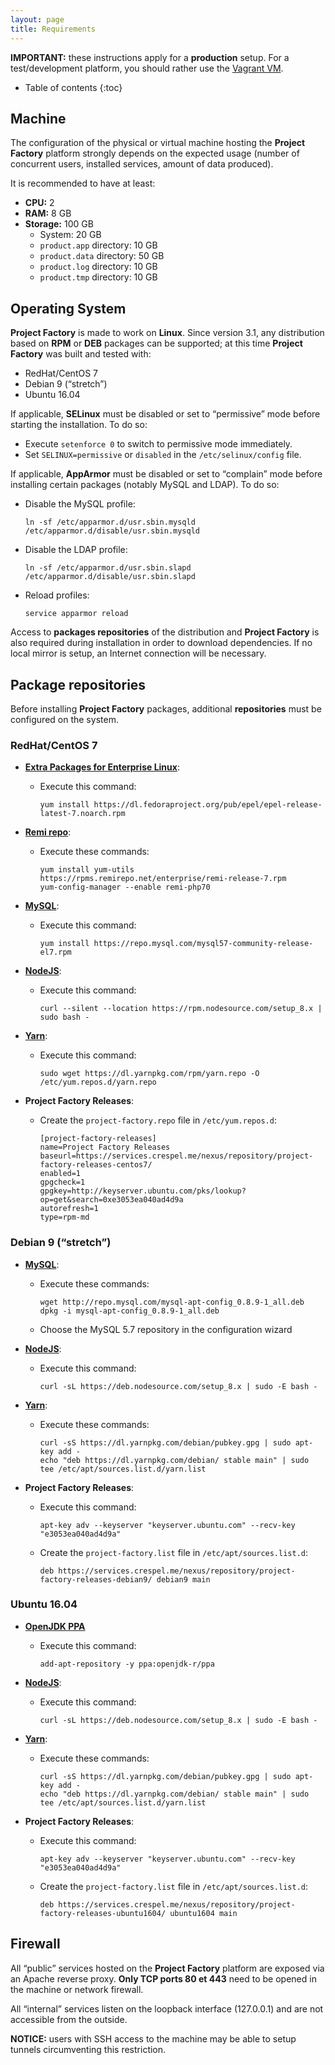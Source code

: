 ```yaml
---
layout: page
title: Requirements
---
```


**IMPORTANT:** these instructions apply for a **production** setup.
For a test/development platform, you should rather use the [Vagrant VM](../dev/vm.html).

- Table of contents
{:toc}

## Machine

The configuration of the physical or virtual machine hosting the **Project Factory** platform strongly depends on the expected usage (number of concurrent users, installed services, amount of data produced).

It is recommended to have at least:

-   **CPU:** 2
-   **RAM:** 8 GB
-   **Storage:** 100 GB
    -   System: 20 GB
    -   `product.app` directory: 10 GB
    -   `product.data` directory: 50 GB
    -   `product.log` directory: 10 GB
    -   `product.tmp` directory: 10 GB

## Operating System

**Project Factory** is made to work on **Linux**. Since version 3.1, any distribution based on **RPM** or **DEB** packages can be supported; at this time **Project Factory** was built and tested with:

-   RedHat/CentOS 7
-   Debian 9 (“stretch”)
-   Ubuntu 16.04

If applicable, **SELinux** must be disabled or set to “permissive” mode before starting the installation. To do so:

-   Execute `setenforce 0` to switch to permissive mode immediately.
-   Set `SELINUX=permissive` or `disabled` in the `/etc/selinux/config` file.

If applicable, **AppArmor** must be disabled or set to “complain” mode before installing certain packages (notably MySQL and LDAP). To do so:

-   Disable the MySQL profile:

        ln -sf /etc/apparmor.d/usr.sbin.mysqld /etc/apparmor.d/disable/usr.sbin.mysqld

-   Disable the LDAP profile:

        ln -sf /etc/apparmor.d/usr.sbin.slapd /etc/apparmor.d/disable/usr.sbin.slapd

-   Reload profiles:

        service apparmor reload

Access to **packages repositories** of the distribution and **Project Factory** is also required during installation in order to download dependencies. If no local mirror is setup, an Internet connection will be necessary.

## Package repositories

Before installing **Project Factory** packages, additional **repositories** must be configured on the system.

### RedHat/CentOS 7

-   [**Extra Packages for Enterprise Linux**](http://fedoraproject.org/wiki/EPEL):
    -   Execute this command:

            yum install https://dl.fedoraproject.org/pub/epel/epel-release-latest-7.noarch.rpm

-   [**Remi repo**](https://blog.remirepo.net/pages/Config-en):
    -   Execute these commands:

            yum install yum-utils https://rpms.remirepo.net/enterprise/remi-release-7.rpm
            yum-config-manager --enable remi-php70

-   [**MySQL**](https://dev.mysql.com/downloads/repo/yum/):
    -   Execute this command:

            yum install https://repo.mysql.com/mysql57-community-release-el7.rpm

-   [**NodeJS**](https://github.com/nodesource/distributions/blob/master/README.md#rpm):
    -   Execute this command:

            curl --silent --location https://rpm.nodesource.com/setup_8.x | sudo bash -

-   [**Yarn**](https://yarnpkg.com/en/docs/install#linux-tab):
    -   Execute this command:

            sudo wget https://dl.yarnpkg.com/rpm/yarn.repo -O /etc/yum.repos.d/yarn.repo

-   **Project Factory Releases**:
    -   Create the `project-factory.repo` file in `/etc/yum.repos.d`:

            [project-factory-releases]
            name=Project Factory Releases
            baseurl=https://services.crespel.me/nexus/repository/project-factory-releases-centos7/
            enabled=1
            gpgcheck=1
            gpgkey=http://keyserver.ubuntu.com/pks/lookup?op=get&search=0xe3053ea040ad4d9a
            autorefresh=1
            type=rpm-md

### Debian 9 (“stretch”)

-   [**MySQL**](https://dev.mysql.com/downloads/repo/apt/):
    -   Execute these commands:

            wget http://repo.mysql.com/mysql-apt-config_0.8.9-1_all.deb
            dpkg -i mysql-apt-config_0.8.9-1_all.deb

    -   Choose the MySQL 5.7 repository in the configuration wizard

-   [**NodeJS**](https://github.com/nodesource/distributions/blob/master/README.md#deb):
    -   Execute this command:

            curl -sL https://deb.nodesource.com/setup_8.x | sudo -E bash -

-   [**Yarn**](https://yarnpkg.com/en/docs/install#linux-tab):
    -   Execute these commands:

            curl -sS https://dl.yarnpkg.com/debian/pubkey.gpg | sudo apt-key add -
            echo "deb https://dl.yarnpkg.com/debian/ stable main" | sudo tee /etc/apt/sources.list.d/yarn.list

-   **Project Factory Releases**:
    -   Execute this command:

            apt-key adv --keyserver "keyserver.ubuntu.com" --recv-key "e3053ea040ad4d9a"

    -   Create the `project-factory.list` file in `/etc/apt/sources.list.d`:

            deb https://services.crespel.me/nexus/repository/project-factory-releases-debian9/ debian9 main

### Ubuntu 16.04

-   [**OpenJDK PPA**](https://launchpad.net/~openjdk-r/+archive/ubuntu/ppa)
    -   Execute this command:

            add-apt-repository -y ppa:openjdk-r/ppa

-   [**NodeJS**](https://github.com/nodesource/distributions/blob/master/README.md#deb):
    -   Execute this command:

            curl -sL https://deb.nodesource.com/setup_8.x | sudo -E bash -

-   [**Yarn**](https://yarnpkg.com/en/docs/install#linux-tab):
    -   Execute these commands:

            curl -sS https://dl.yarnpkg.com/debian/pubkey.gpg | sudo apt-key add -
            echo "deb https://dl.yarnpkg.com/debian/ stable main" | sudo tee /etc/apt/sources.list.d/yarn.list

-   **Project Factory Releases**:
    -   Execute this command:

            apt-key adv --keyserver "keyserver.ubuntu.com" --recv-key "e3053ea040ad4d9a"

    -   Create the `project-factory.list` file in `/etc/apt/sources.list.d`:

            deb https://services.crespel.me/nexus/repository/project-factory-releases-ubuntu1604/ ubuntu1604 main

## Firewall

All  “public” services hosted on the **Project Factory** platform are exposed via an Apache reverse proxy.
**Only TCP ports 80 et 443** need to be opened in the machine or network firewall.

All “internal” services listen on the loopback interface (127.0.0.1) and are not accessible from the outside.

**NOTICE:** users with SSH access to the machine may be able to setup tunnels circumventing this restriction.
